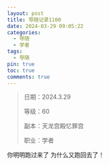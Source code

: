 ```yaml
---
layout: post
title: 导随记录1100
date: 2024-03-29 09:05:22
categories:
  - 导随
  - 学者
tags:
  - 导随
pin: true
toc: true
comments: true
---
```

> 日期：2024.3.29
>
> 等级：60
>
> 副本：天龙宫殿忆罪宫
>
> 职业：学者

你明明跑过来了 为什么又跑回去了！